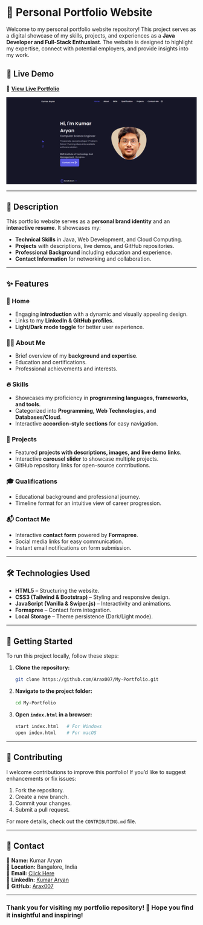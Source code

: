# 🚀 Personal Portfolio Website

Welcome to my personal portfolio website repository! This project serves as a digital showcase of my skills, projects, and experiences as a **Java Developer and Full-Stack Enthusiast**. The website is designed to highlight my expertise, connect with potential employers, and provide insights into my work.

## 🌟 Live Demo

🔗 **[View Live Portfolio](https://drive.google.com/file/d/16R78TRsl4HS1f_b0NK7p45q7OZhcOko0/view?usp=drive_link)** 

![Portfolio Preview](https://github.com/Arax007/My-Portfolio/blob/main/Screenshot%202025-02-25%20040444.png)

---

## 📌 Description

This portfolio website serves as a **personal brand identity** and an **interactive resume**. It showcases my:

- **Technical Skills** in Java, Web Development, and Cloud Computing.
- **Projects** with descriptions, live demos, and GitHub repositories.
- **Professional Background** including education and experience.
- **Contact Information** for networking and collaboration.

---

## ✨ Features

### 🏡 Home
- Engaging **introduction** with a dynamic and visually appealing design.
- Links to my **LinkedIn & GitHub profiles**.
- **Light/Dark mode toggle** for better user experience.

### 👨‍💻 About Me
- Brief overview of my **background and expertise**.
- Education and certifications.
- Professional achievements and interests.

### 🔥 Skills
- Showcases my proficiency in **programming languages, frameworks, and tools**.
- Categorized into **Programming, Web Technologies, and Databases/Cloud**.
- Interactive **accordion-style sections** for easy navigation.

### 📂 Projects
- Featured **projects with descriptions, images, and live demo links**.
- Interactive **carousel slider** to showcase multiple projects.
- GitHub repository links for open-source contributions.

### 🎓 Qualifications
- Educational background and professional journey.
- Timeline format for an intuitive view of career progression.

### 📬 Contact Me
- Interactive **contact form** powered by **Formspree**.
- Social media links for easy communication.
- Instant email notifications on form submission.

---

## 🛠 Technologies Used

- **HTML5** – Structuring the website.
- **CSS3 (Tailwind & Bootstrap)** – Styling and responsive design.
- **JavaScript (Vanilla & Swiper.js)** – Interactivity and animations.
- **Formspree** – Contact form integration.
- **Local Storage** – Theme persistence (Dark/Light mode).

---

## 🚀 Getting Started

To run this project locally, follow these steps:

1. **Clone the repository:**
   ```bash
   git clone https://github.com/Arax007/My-Portfolio.git
   ```
2. **Navigate to the project folder:**
   ```bash
   cd My-Portfolio
   ```
3. **Open `index.html` in a browser:**
   ```bash
   start index.html   # For Windows
   open index.html    # For macOS
   ```

---

## 🤝 Contributing

I welcome contributions to improve this portfolio! If you’d like to suggest enhancements or fix issues:

1. Fork the repository.
2. Create a new branch.
3. Commit your changes.
4. Submit a pull request.

For more details, check out the `CONTRIBUTING.md` file.

---

## 📧 Contact

💼 **Name:** Kumar Aryan  
📍 **Location:** Bangalore, India  
📩 **Email:** [Click Here](mailto:your-email@example.com)  
🔗 **LinkedIn:** [Kumar Aryan](https://www.linkedin.com/in/kumar-aryan-318450208/)  
🐙 **GitHub:** [Arax007](https://github.com/Arax007)  

---

### Thank you for visiting my portfolio repository! 🚀 Hope you find it insightful and inspiring!
